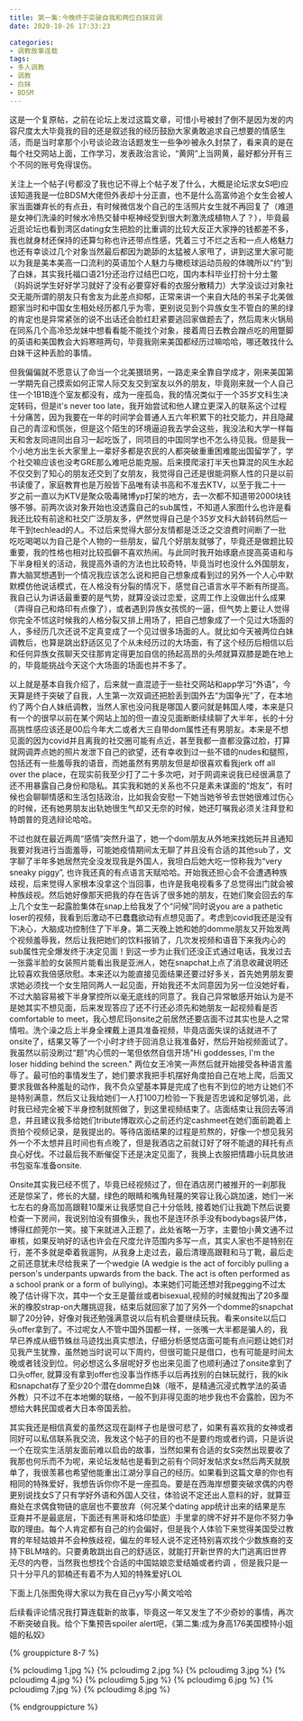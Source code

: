 ```yaml
---
title: 第一集:今晚终于突破自我和两位白妹双调
date: 2020-10-26 17:33:23

categories:
- 调教故事连载
tags:
- 多人调教
- 调教
- 白妹
- BDSM
---
```


这是一个复原帖，之前在论坛上发过这篇文章，可惜小号被封了倒不是因为发的内容尺度太大毕竟我的目的还是叙述我的经历鼓励大家勇敢追求自己想要的情感生活，而是当时拿那个小号谈论政治话题发生一些争吵被永久封禁了，看来真的是在每个社交网站上面，工作学习，发表政治言论，“黄网”上当网黄，最好都分开有三个不同的账号免得误伤。

关注上一个帖子(号都没了我也记不得上个帖子发了什么，大概是论坛求女S吧)应该知道我是一位BDSM大佬但外表却十分正直，也不是什么高富帅追个女生会被人家当面嫌弃长的有点丑，有时候微信发个自己的生活照片女生就不再回复了（难道是女神们洗澡的时候水冷热交替中枢神经受到很大刺激洗成植物人了？），毕竟最近逛论坛也看到湾区dating女生把脸的比重调的比较大反正大家挣的钱都差不多，我也就身材还保持的还算匀称也许还带点性感，凭着三寸不烂之舌和一点人格魅力也还有幸谈过几个对象当然最后都因为跪舔的太猛被人家甩了，讲到这里大家可能以为我是美本美高一口流利的英语加个人魅力与橄榄球运动员般的体魄所以“约”到了白妹，其实我托福口语21分还治疗过结巴口吃，国内本科毕业打扮十分土鳖（妈妈说学生好好学习就好了没有必要穿好看的衣服分散精力）大学没谈过对象社交无能所谓的朋友只有舍友为此差点抑郁，正常来讲一个来自大陆的书呆子北美做题家当时和中国女生相处经历都几乎为零，更别说见到个异族女生不管白的黑的绿的肯定也是异常紧张的说不出话还会脸红赶紧要逃回家做题去了，然后周末火锅局在同系几个高冷恐龙妹中想看看能不能找个对象，接着周日去教会蹭点吃的用蹩脚的英语和美国教会大妈寒暄两句，毕竟我刚来美国都经历过嘛哈哈，哪还敢找什么白妹干这种丢脸的事情。
<!-- more -->
但我偏偏就不愿意认了命当一个北美猥琐男，一路走来全靠自学成才，刚来美国第一学期先自己摸索如何正常人际交友交到室友以外的朋友，毕竟刚来就一个人自己住一个1B1B连个室友都没有，成为一座孤岛，我的情况类似于一个35岁文科生决定转码，但是it's never too late，我开始尝试和他人建立更深入的联系这个过程十分痛苦，因为我要在一年的时间学会普通人五六年积累下的社交能力，并且隐藏自己的青涩和慌张，但是这个陌生的环境逼迫我去学会这些，我没法和大学一样每天和舍友同进同出自习一起吃饭了，同项目的中国同学也不怎么待见我。但是我一个小地方出生长大家里上一辈好多都是农民的人都突破重重困难能出国留学了，学个社交嘛应该也没考GRE那么难吧总能克服。后来摸爬滚打半天也算混的风生水起不仅交到了知心的朋友还交到了女朋友，我觉得自己还是很能洞察人性的只是以前书读傻了，家庭教育也是万般皆下品唯有读书高和不准去KTV，以至于我二十一岁之前一直以为KTV是聚众吸毒赌博yp打架的地方，去一次都不知道带2000块钱够不够。前两次谈对象开始也没透露自己的sub属性，不知道人家图什么也许是看我还比较有前途和社交广泛朋友多，俨然觉得自己是个35岁文科大龄转码然后一年干到techlead的人。不过后来觉得大部分友情都是泛泛之交浪费时间断了一批吃吃喝喝以为自己是个人物的一些朋友，留几个好朋友就够了，毕竟还是做题比较重要，我的性格也相对比较孤僻不喜欢热闹。与此同时我开始琢磨点提高英语和与下半身相关的活动，我提高外语的方法也比较奇特，毕竟当时也没什么外国朋友，靠大脑冥想遇到一个情况我应该怎么说和把自己想象成看到过的另外一个人心中默默模仿他说话模式，在人格没有分裂的情况下，感觉自己语言水平不断有所提高。我自己认为讲话最重要的是气势，就算没谈过恋爱，这周工作上没做出什么成果（弄得自己和烙印有点像了），或者遇到异族女孩慌的一逼，但气势上要让人觉得你完全不怵这时候我的人格分裂又排上用场了，把自己想象成了一个见过大场面的人，多经历几次还说不定真变成了一个见过很多场面的人。就比如今天被两位白妹调教后，也算是跳出舒适区见了个从未经历过的大场面，有了这个经历后相信以后和任何异族女孩聊天交往那肯定得更加自信的扬起高昂的头颅就算双膝是跪在地上的，毕竟能挑战今天这个大场面的场面也并不多了。

以上就是基本自我介绍了，后来就一直混迹于一些社交网站和app学习“外语”，今天算是终于突破了自我，人生第一次双调还把脸丢到国外去“为国争光”了，在本地约了两个白人妹纸调教，当然人家也没问我是哪国人要问就是韩国人喽，本来是只有一个的很早以前在某个网站上加的但一直没见面断断续续聊了大半年，长的十分高挑性感应该还是00后今年大二或者大三自带dom属性还有男朋友。本来是不想见面的因为covid并且离我的社交圈可能有点近，甚至我都一直都没露过脸，打算就网调弄点她的照片发泄下自己的欲望，还有幸收到过一些不错的nudes和腿照，包括还有一些羞辱我的语音，而她虽然有男朋友但是却很喜欢看我jerk off all over the place，在现实前我至少打了二十多次吧，对于网调来说我已经很满意了还不用暴露自己身份和隐私。其实我和她的关系也不只是素未谋面的“炮友”，有时候也会聊聊情感和生活包括政治，比如我会安慰一下她当她爷爷去世她很难过伤心的时候，还有她男朋友出轨她很生气却又无奈的时候，她还叮嘱我必须关注拜登和特朗普的竞选辩论哈哈。

不过也就在最近两周“感情”突然升温了，她一个dom朋友从外地来找她玩并且通知我要对我进行当面羞辱，可能她疫情期间太无聊了并且没有合适的其他sub了，文字聊了半年多她居然完全没发现我是外国人，我坦白后她大吃一惊称我为“very sneaky piggy”, 也许我还真的有点语言天赋哈哈。开始我还担心会不会遭遇种族歧视，后来觉得人家根本没拿这个当回事，也许是我电视看多了总觉得出门就会被种族歧视。然后她好像那天把我的存在告诉了很多她的朋友，在她们聚会回去的车上几个女生一起露脸集体在snap上给我发了个“问候”同时说you are a pathetic loser的视频，我看到后激动不已蠢蠢欲动有点想见面了。考虑到covid我还是没有下决心，大脑成功控制住了下半身。第二天晚上她和她的domme朋友又开始发两个视频羞辱我，然后让我把她们的饮料报销了，几次发视频和语音下来我内心的sub属性完全爆发终于决定见面！到这一步为止我们还没正式通过电话，我发过去一张露半脸的女装照片能看出我是亚洲人，她在snapchat上点了消息收藏说明还比较喜欢我倍感欣慰。本来还以为能直接见面结果还要过好多关，首先她男朋友要求她必须找一个女生陪同两人一起见面，开始我还不太同意因为另一位没她好看，不过大脑容易被下半身掌控所以毫无底线的同意了。我自己异常敏感开始认为是不是她其实不想见面，后来发现答应了还不行还必须先和她朋友一起视频看是否comfortable to meet，我心想尼玛onsite之前居然还要店面不过其实也是人之常情啦。洗个澡之后上半身全裸戴上道具准备视频，毕竟店面失误的话就进不了onsite了，结果又等了一个小时才终于回消息让我准备好，然后开始视频面试了。我虽然以前没刷过“题”内心慌的一笔但依然自信开场"Hi goddesses, I'm the loser hidding behind the screen." 两位女王冷笑一声然后就开始接受各种语言羞辱了。最可怕的事情发生了，她们要求我把手机摆好角度拍自己在地上爬，后面又要求我做各种羞耻的动作，我不负众望基本算是完成了也有不到位的地方让她们不是特别满意，然后又让我给她们一人打100刀检验一下我是否忠诚和足够饥渴，此时我已经完全被下半身控制就照做了，到这里视频结束了。店面结束让我回去等消息，并且建议我多给她们tribute博取欢心之前还约定cashmeet在她们面前跪着上贡拍个视频记录，是我提出的。等待店面结果的过程是煎熬的，好像一个想见我另外一个不太想并且时间也有点晚了，但是我酒店之前就订好了呀不能退的拜托有点良心好伐。不过最后我不断催促下还是决定见面了，我换上衣服把情趣小玩具放进书包驱车准备onsite.

Onsite其实我已经不慌了，毕竟已经视频过了，但在酒店房门被推开的一刹那我还是惊呆了，修长的大腿，绿色的眼睛和嘴角轻蔑的笑容让我心跳加速，她们一米七左右的身高加高跟鞋10厘米让我感觉自己十分低贱, 接着她们让我跪下然后说要检查一下房间，我说别怕没有摄像头，我也不是连环杀手没有bodybags装尸体，博得红颜莞尔一笑。接下来就进入正题了，此处省略一万字，主要怕小黄文通不过审核，如果反响好的话也许会在尺度允许范围内多写一点，其实人家也不是特别在行，差不多就是牵着我遛狗，从我身上走过去，最后清理高跟鞋和马丁靴，最后走之前还意犹未尽给我来了一个wedgie (A wedgie is the act of forcibly pulling a person's underpants upwards from the back. The act is often performed as a school prank or a form of bullying)。本来她们可能还想对我pegging不过太晚了估计得下次，其中一个女王是蕾丝或者bisexual,视频的时候就掏出了20多厘米的橡胶strap-on大雕挑逗我，结束后就回家了加了另外一个domme的snapchat聊了20分钟，好像对我还勉强满意说以后有机会要继续玩我。看来onsite以后口头offer拿到了。不过呢女人不管中国外国都一样，一张嘴一大半都是骗人的，我早已养成从细节蛛丝马迹找出真实想法，仔细分析感觉店面可能有点问题让她们对见我产生犹豫，虽然她当时说可以下周约，但很可能只是借口，也有可能是时间太晚或者钱没到位。何必想这么多层呢好歹也出来见面了也顺利通过了onsite拿到了口头offer, 就算没有拿到offer也没事当作练手以后再找别的白妹玩就行，我的kik和snapchat存了至少20个潜在domme白妹（哦不，是精通沉浸式教学法的英语外教）只不过不在本地懒的联络，一般不到非得见面的地步我也不会露脸，因为不想给大韩民国或者大日本帝国丢脸。

其实我还是相信真爱的虽然这现在副样子也是很可悲了，如果有喜欢我的女神或者同好可以私信联系我交流，我发这个帖子的目的也不是要约炮或者约调，只是诉说一个在现实生活朋友面前难以启齿的故事，当然如果有合适的女S突然出现要收了我那也何乐而不为呢，来论坛发帖也是看到之前有个同好发帖求女s然后两天就脱单了，我很羡慕也希望他能重出江湖分享自己的经历。如果看到这篇文章的你也有相同的特殊爱好，我想告诉你你不是一座孤岛。要是在西海岸想要突破求偶的内卷更别说找女S了只有学好外语和外国人交往，体验说不定还出人意料的好，就算亚裔处在求偶食物链的底层也不要放弃（何况某个dating app统计出来的结果是东亚裔并不是最底层，下面还有黑哥和烙印垫底）手里拿的牌不好并不是你不努力争取的理由。每个人肯定都有自己的约会偏好，但是我个人体验下来觉得美国受过教育的年轻姑娘并不会种族歧视，偏左的年轻人说不定还特别喜欢找个少数族裔的支持下BLM啥的。只要勇敢跳出自己的舒适区，就能打开新世界的大门逃离旧世界无尽的内卷，当然我也想找个合适的中国姑娘恋爱结婚或者约调
，但是我只是一只十分平凡的郭楠还有着不为人知的特殊爱好LOL

下面上几张图免得大家以为我在自己yy写小黄文哈哈

后续看评论情况我打算连载新的故事，毕竟这一年又发生了不少奇妙的事情，再次不断突破自我。给个下集预告spoiler alert吧，《第二集:成为身高176美国模特小姐姐的私奴》



{% grouppicture 8-7 %}

{% pcloudimg 1.jpg %}
{% pcloudimg 2.jpg %}
{% pcloudimg 3.jpg %}
{% pcloudimg 4.jpg %}
{% pcloudimg 5.jpg %}
{% pcloudimg 6.jpg %}
{% pcloudimg 7.jpg %}
{% pcloudimg 8.jpg %}

{% endgrouppicture %}
